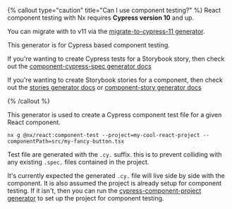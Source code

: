{% callout type="caution" title="Can I use component testing?" %}
React component testing with Nx requires **Cypress version 10** and up.

You can migrate with to v11 via the [migrate-to-cypress-11 generator](/nx-api/cypress/generators/migrate-to-cypress-11).

This generator is for Cypress based component testing.

If you're wanting to create Cypress tests for a Storybook story, then check out the [component-cypress-spec generator docs](/nx-api/react/generators/component-cypress-spec)

If you're wanting to create Storybook stories for a component, then check out the [stories generator docs](/nx-api/react/generators/stories) or [component-story generator docs](/nx-api/react/generators/component-cypress-spec)

{% /callout %}

This generator is used to create a Cypress component test file for a given React component.

```shell
nx g @nx/react:component-test --project=my-cool-react-project --componentPath=src/my-fancy-button.tsx
```

Test file are generated with the `.cy.` suffix. this is to prevent colliding with any existing `.spec.` files contained in the project.

It's currently expected the generated `.cy.` file will live side by side with the component. It is also assumed the project is already setup for component testing. If it isn't, then you can run the [cypress-component-project generator](/nx-api/react/generators/cypress-component-configuration) to set up the project for component testing.
